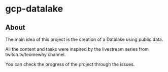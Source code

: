 # gcp-datalake

## About
The main idea of this project is the creation of a Datalake using public data.

All the content and tasks were inspired by the livestream series from twitch.tv/teomewhy channel.

You can check the progress of the project through the issues.
